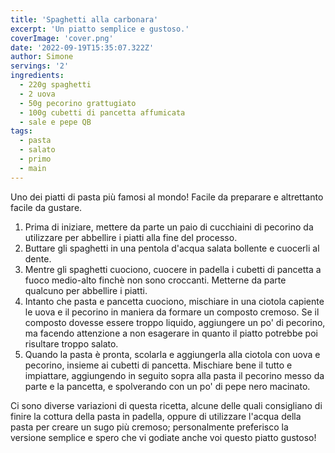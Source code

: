 ```yaml
---
title: 'Spaghetti alla carbonara'
excerpt: 'Un piatto semplice e gustoso.'
coverImage: 'cover.png'
date: '2022-09-19T15:35:07.322Z'
author: Simone
servings: '2'
ingredients:
  - 220g spaghetti
  - 2 uova
  - 50g pecorino grattugiato
  - 100g cubetti di pancetta affumicata
  - sale e pepe QB
tags:
  - pasta
  - salato
  - primo
  - main
---
```


Uno dei piatti di pasta più famosi al mondo! Facile da preparare e altrettanto facile da gustare.

1. Prima di iniziare, mettere da parte un paio di cucchiaini di pecorino da utilizzare per abbellire i piatti alla fine del processo.
1. Buttare gli spaghetti in una pentola d'acqua salata bollente e cuocerli al dente.
1. Mentre gli spaghetti cuociono, cuocere in padella i cubetti di pancetta a fuoco medio-alto finchè non sono croccanti. Metterne da parte qualcuno per abbellire i piatti.
1. Intanto che pasta e pancetta cuociono, mischiare in una ciotola capiente le uova e il pecorino in maniera da formare un composto cremoso. Se il composto dovesse essere troppo liquido, aggiungere un po' di pecorino, ma facendo attenzione a non esagerare in quanto il piatto potrebbe poi risultare troppo salato.
1. Quando la pasta è pronta, scolarla e aggiungerla alla ciotola con uova e pecorino, insieme ai cubetti di pancetta. Mischiare bene il tutto e impiattare, aggiungendo in seguito sopra alla pasta il pecorino messo da parte e la pancetta, e spolverando con un po' di pepe nero macinato.

Ci sono diverse variazioni di questa ricetta, alcune delle quali consigliano di finire la cottura della pasta in padella, oppure di utilizzare l'acqua della pasta per creare un sugo più cremoso; personalmente preferisco la versione semplice e spero che vi godiate anche voi questo piatto gustoso!
